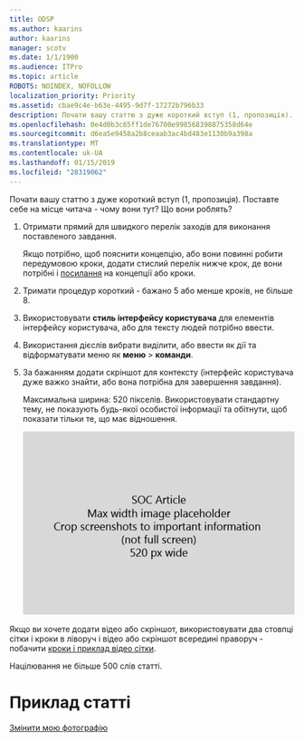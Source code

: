 ```yaml
---
title: ODSP
ms.author: kaarins
author: kaarins
manager: scotv
ms.date: 1/1/1900
ms.audience: ITPro
ms.topic: article
ROBOTS: NOINDEX, NOFOLLOW
localization_priority: Priority
ms.assetid: cbae9c4e-b63e-4495-9d7f-17272b796b33
description: Почати вашу статтю з дуже короткий вступ (1, пропозиція). Поставте себе на місце читача - чому вони тут? Що вони роблять?
ms.openlocfilehash: 0e4d0b3c65ff1de76700e998568398875358d64e
ms.sourcegitcommit: d6ea5e9458a2b8ceaab3ac4bd483e1130b9a398a
ms.translationtype: MT
ms.contentlocale: uk-UA
ms.lasthandoff: 01/15/2019
ms.locfileid: "28319062"
---
```

Почати вашу статтю з дуже короткий вступ (1, пропозиція). Поставте себе на місце читача - чому вони тут? Що вони роблять? 
  
1. Отримати прямий для швидкого перелік заходів для виконання поставленого завдання.
    
    Якщо потрібно, щоб пояснити концепцію, або вони повинні робити передумовою кроки, додати стислий перелік нижче крок, де вони потрібні і [посилання](https://support.office.com/article/f37e7984-cf03-4fde-92d3-82970d7e241b.aspx) на концепції або кроки. 
    
2. Тримати процедур короткий - бажано 5 або менше кроків, не більше 8.
    
3. Використовувати **стиль інтерфейсу користувача** для елементів інтерфейсу користувача, або для тексту людей потрібно ввести. 
    
4. Використання дієслів вибрати виділити, або ввести як дії та відформатувати меню як **меню** \> **команди**.
    
5. За бажанням додати скріншот для контексту (інтерфейс користувача дуже важко знайти, або вона потрібна для завершення завдання).
    
    Максимальна ширина: 520 пікселів. Використовувати стандартну тему, не показують будь-якої особистої інформації та обітнути, щоб показати тільки те, що має відношення. 
    
    ![Покажчик місця заповнення - Максимальна ширина SOC статті мистецтва є 520 пікселів](media/7d43d3be-8658-4a5b-aa15-ed62a47a2b24.png)
  
Якщо ви хочете додати відео або скріншот, використовувати два стовпці сітки і кроки в ліворуч і відео або скріншот всередині праворуч - побачити [кроки і приклад відео сітки](https://support.office.com/article/14ce8e82-efa0-47f5-bb84-94f078db3dae.aspx). 
  
Націлювання не більше 500 слів статті.
  
# <a name="example-article"></a>Приклад статті

[Змінити мою фотографію](https://support.office.com/article/555376e0-1fca-49ba-8434-307a0525c767.aspx)
  

